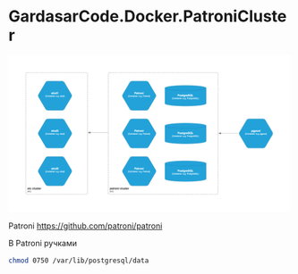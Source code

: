 # GardasarCode.Docker.PatroniCluster

![Diagrama.png](img/Diagrama.png)


Patroni https://github.com/patroni/patroni

В Patroni ручками

```bash
chmod 0750 /var/lib/postgresql/data
```

